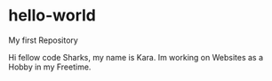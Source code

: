 # hello-world
My first Repository

Hi fellow code Sharks, my name is Kara. Im working on Websites as a Hobby in my Freetime.
